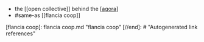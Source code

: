 - the [[open collective]] behind the [[agora]]
- #same-as  [[flancia coop]]

[//begin]: # "Autogenerated link references for markdown compatibility"
[agora]: agora.md "agora"
[flancia coop]: flancia coop.md "flancia coop"
[//end]: # "Autogenerated link references"